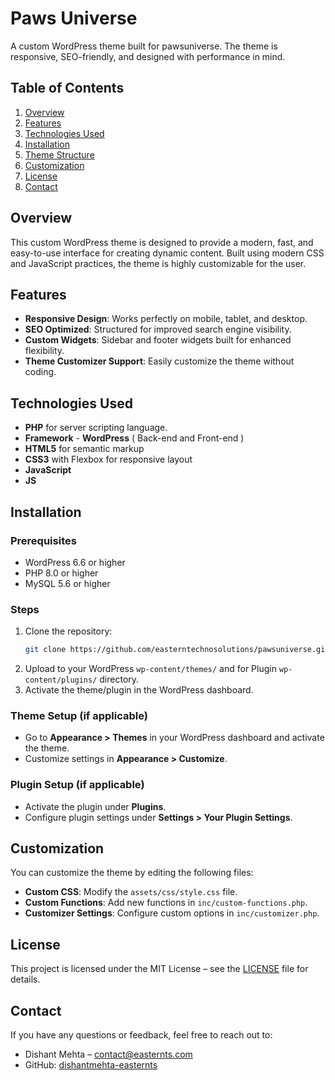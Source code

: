 # Paws Universe

A custom WordPress theme built for pawsuniverse. The theme is responsive, SEO-friendly, and designed with performance in mind.

## Table of Contents

1. [Overview](#overview)
2. [Features](#features)
3. [Technologies Used](#technologies-used)
4. [Installation](#installation)
5. [Theme Structure](#theme-structure)
6. [Customization](#customization)
8. [License](#license)
9. [Contact](#contact)

## Overview

This custom WordPress theme is designed to provide a modern, fast, and easy-to-use interface for creating dynamic content. Built using modern CSS and JavaScript practices, the theme is highly customizable for the user.

## Features

- **Responsive Design**: Works perfectly on mobile, tablet, and desktop.
- **SEO Optimized**: Structured for improved search engine visibility.
- **Custom Widgets**: Sidebar and footer widgets built for enhanced flexibility.
- **Theme Customizer Support**: Easily customize the theme without coding.

## Technologies Used

- **PHP** for server scripting language. 
- **Framework** - **WordPress** ( Back-end and Front-end )
- **HTML5** for semantic markup
- **CSS3** with Flexbox for responsive layout
- **JavaScript**
- **JS**

## Installation

### Prerequisites

- WordPress 6.6 or higher
- PHP 8.0 or higher
- MySQL 5.6 or higher

### Steps

1. Clone the repository:
    ```bash
    git clone https://github.com/easterntechnosolutions/pawsuniverse.git
    ```
2. Upload to your WordPress `wp-content/themes/` and for Plugin `wp-content/plugins/` directory.
3. Activate the theme/plugin in the WordPress dashboard.

### Theme Setup (if applicable)

- Go to **Appearance > Themes** in your WordPress dashboard and activate the theme.
- Customize settings in **Appearance > Customize**.

### Plugin Setup (if applicable)

- Activate the plugin under **Plugins**.
- Configure plugin settings under **Settings > Your Plugin Settings**.

## Customization

You can customize the theme by editing the following files:

- **Custom CSS**: Modify the `assets/css/style.css` file.
- **Custom Functions**: Add new functions in `inc/custom-functions.php`.
- **Customizer Settings**: Configure custom options in `inc/customizer.php`.

## License

This project is licensed under the MIT License – see the [LICENSE](LICENSE) file for details.

## Contact

If you have any questions or feedback, feel free to reach out to:

- Dishant Mehta – [contact@easternts.com](mailto:contact@easternts.com)
- GitHub: [dishantmehta-easternts](https://github.com/dishantmehta-easternts)
